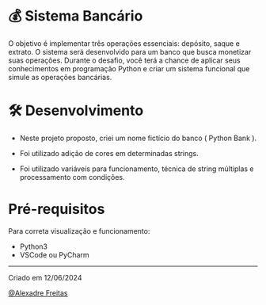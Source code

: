 # 💰 Sistema Bancário

O objetivo é implementar três operações essenciais: depósito, saque e extrato. O sistema será desenvolvido para um banco que busca monetizar suas operações. Durante o desafio, você terá a chance de aplicar seus conhecimentos em programação Python e criar um sistema funcional que simule as operações bancárias.

# 🛠 Desenvolvimento

* Neste projeto proposto, criei um nome fictício do banco ( Python Bank ).

* Foi utilizado adição de cores em determinadas strings.

* Foi utilizado variáveis para funcionamento, técnica de string múltiplas e processamento com condições. 

# Pré-requisitos

Para correta visualização e funcionamento:
* Python3
* VSCode ou PyCharm 

___

Criado em 12/06/2024 

[@Alexadre Freitas](https://www.instagram.com/alexandrefreitasbrasil/)
